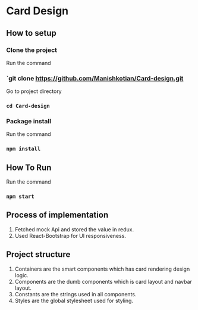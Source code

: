 
# Card Design

## How to setup

### Clone the project

Run the command
 ### `git clone https://github.com/Manishkotian/Card-design.git
 
 Go to project directory
 ### `cd Card-design`
 
 ### Package install

Run the command
 ### `npm install`


## How To Run

Run the command
 ### `npm start`

## Process of implementation
1. Fetched mock Api and stored the value in redux.
2. Used React-Bootstrap for UI responsiveness.

## Project structure
1. Containers are the smart components which has card rendering design logic.
2. Components are the dumb components which is card layout and navbar layout.
3. Constants are the strings used in all components.
4. Styles are the global stylesheet used for styling.
